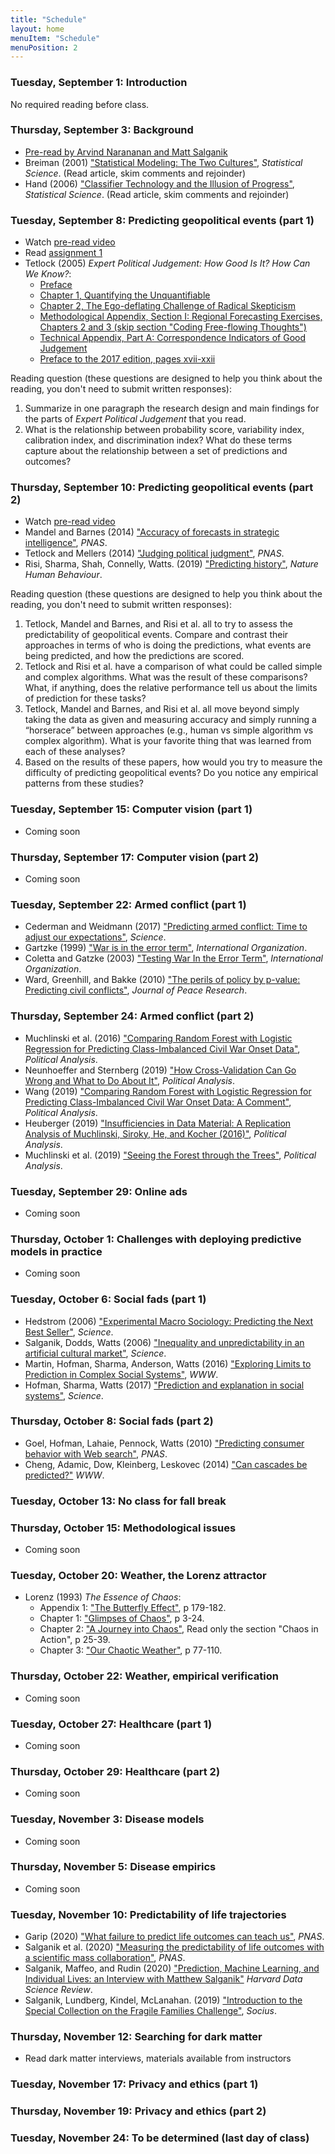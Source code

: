 ```yaml
---
title: "Schedule"
layout: home
menuItem: "Schedule"
menuPosition: 2
---
```


### Tuesday, September 1: Introduction

No required reading before class.

### Thursday, September 3: Background

- [Pre-read by Arvind Narananan and Matt Salganik]( https://msalganik.github.io/cos597E-soc555_f2020/class-materials/2020-09-03-background/limits-to-prediction-pre-read.pdf) <img src="https://msalganik.github.io/cos597E-soc555_f2020/images/open.png" style="display: inline; height: 14px;" />
- Breiman (2001) ["Statistical Modeling: The Two Cultures"](https://projecteuclid.org/euclid.ss/1009213726), _Statistical Science_. (Read article, skim comments and rejoinder) <img src="https://msalganik.github.io/cos597E-soc555_f2020/images/open.png" style="display: inline; height: 14px;" />
- Hand (2006) ["Classifier Technology and the Illusion of Progress"](https://projecteuclid.org/euclid.ss/1149600839), _Statistical Science_. (Read article, skim comments and rejoinder) <img src="https://msalganik.github.io/cos597E-soc555_f2020/images/open.png" style="display: inline; height: 14px;" />

### Tuesday, September 8: Predicting geopolitical events (part 1)

- Watch [pre-read video](https://youtu.be/BSm_sPnI8DI) <img src="https://msalganik.github.io/cos597E-soc555_f2020/images/open.png" style="display: inline; height: 14px;" />
- Read [assignment 1](https://msalganik.github.io/cos597E-soc555_f2020/assignments.html#assignment-1-forecasts-of-the-2020-us-election) <img src="https://msalganik.github.io/cos597E-soc555_f2020/images/open.png" style="display: inline; height: 14px;" />
- Tetlock (2005) _Expert Political Judgement: How Good Is It? How Can We Know?_:
  - [Preface](https://www.jstor.org/stable/j.ctt7spbt.4) <img src="https://msalganik.github.io/cos597E-soc555_f2020/images/closed.png" style="display: inline; height: 14px;" />
  - [Chapter 1, Quantifying the Unquantifiable](https://www.jstor.org/stable/j.ctt7spbt.5) <img src="https://msalganik.github.io/cos597E-soc555_f2020/images/closed.png" style="display: inline; height: 14px;" />
  - [Chapter 2, The Ego-deflating Challenge of Radical Skepticism](https://www.jstor.org/stable/j.ctt7spbt.6) <img src="https://msalganik.github.io/cos597E-soc555_f2020/images/closed.png" style="display: inline; height: 14px;" />
  - [Methodological Appendix, Section I: Regional Forecasting Exercises, Chapters 2 and 3 (skip section "Coding Free-flowing Thoughts")](https://www.jstor.org/stable/j.ctt7spbt.13) <img src="https://msalganik.github.io/cos597E-soc555_f2020/images/closed.png" style="display: inline; height: 14px;" />
  - [Technical Appendix, Part A: Correspondence Indicators of Good Judgement](https://www.jstor.org/stable/j.ctt7spbt.14) <img src="https://msalganik.github.io/cos597E-soc555_f2020/images/closed.png" style="display: inline; height: 14px;" />
  - [Preface to the 2017 edition, pages xvii-xxii](https://www.jstor.org/stable/j.ctt1pk86s8.5) <img src="https://msalganik.github.io/cos597E-soc555_f2020/images/closed.png" style="display: inline; height: 14px;" />

Reading question (these questions are designed to help you think about the reading, you don't need to submit written responses):
1. Summarize in one paragraph the research design and main findings for the parts of _Expert Political Judgement_ that you read.
2. What is the relationship between probability score, variability index, calibration index, and discrimination index? What do these terms capture about the relationship between a set of predictions and outcomes?

### Thursday, September 10: Predicting geopolitical events (part 2)

- Watch [pre-read video](https://youtu.be/wMeXVE4Mdzk) <img src="https://msalganik.github.io/cos597E-soc555_f2020/images/open.png" style="display: inline; height: 14px;" />
- Mandel and Barnes (2014) ["Accuracy of forecasts in strategic intelligence"](https://doi.org/10.1073/pnas.1406138111), _PNAS_. <img src="https://msalganik.github.io/cos597E-soc555_f2020/images/closed.png" style="display: inline; height: 14px;" />
- Tetlock and Mellers (2014) ["Judging political judgment"](https://www.pnas.org/content/111/32/11574), _PNAS_. <img src="https://msalganik.github.io/cos597E-soc555_f2020/images/closed.png" style="display: inline; height: 14px;" />
- Risi, Sharma, Shah, Connelly, Watts. (2019) ["Predicting history"](https://doi.org/10.1038/s41562-019-0620-8), _Nature Human Behaviour_. <img src="https://msalganik.github.io/cos597E-soc555_f2020/images/closed.png" style="display: inline; height: 14px;" />

Reading question (these questions are designed to help you think about the reading, you don't need to submit written responses):
1. Tetlock, Mandel and Barnes, and Risi et al. all to try to assess the predictability of geopolitical events. Compare and contrast their approaches in terms of who is doing the predictions, what events are being predicted, and how the predictions are scored.
2. Tetlock and Risi et al. have a comparison of what could be called simple and complex algorithms. What was the result of these comparisons?  What, if anything, does the relative performance tell us about the limits of prediction for these tasks?
3. Tetlock, Mandel and Barnes, and Risi et al. all move beyond simply taking the data as given and measuring accuracy and simply running a “horserace” between approaches (e.g., human vs simple algorithm vs complex algorithm). What is your favorite thing that was learned from each of these analyses?  
4. Based on the results of these papers, how would you try to measure the difficulty of predicting geopolitical events? Do you notice any empirical patterns from these studies?

### Tuesday, September 15: Computer vision (part 1)

- Coming soon

### Thursday, September 17: Computer vision (part 2)

- Coming soon

### Tuesday, September 22: Armed conflict (part 1)

- Cederman and Weidmann (2017) ["Predicting armed conflict: Time to adjust our expectations"](https://dx.doi.org/10.1126/science.aal4483), _Science_.
- Gartzke (1999) ["War is in the error term"](https://www.cambridge.org/core/journals/international-organization/article/war-is-in-the-error-term/45964C242DA8AFD93AFD2B1750FAF4D0), _International Organization_.
- Coletta and Gatzke (2003) ["Testing War In the Error Term"](https://doi.org/10.1017/S0020818303572083), _International Organization_.
- Ward, Greenhill, and Bakke (2010) ["The perils of policy by p-value: Predicting civil conflicts"](https://doi.org/10.1177/0022343309356491), _Journal of Peace Research_.

### Thursday, September 24: Armed conflict (part 2)

- Muchlinski et al. (2016) ["Comparing Random Forest with Logistic Regression for Predicting Class-Imbalanced Civil War Onset Data"](https://doi.org/10.1093/pan/mpv024), _Political Analysis_.
- Neunhoeffer and Sternberg (2019) ["How Cross-Validation Can Go Wrong and What to Do About It"](https://doi.org/10.1017/pan.2018.39), _Political Analysis_.
- Wang (2019) ["Comparing Random Forest with Logistic Regression for Predicting Class-Imbalanced Civil War Onset Data: A Comment"](https://doi.org/10.1017/pan.2018.40), _Political Analysis_.
- Heuberger (2019) ["Insufficiencies in Data Material: A Replication Analysis of Muchlinski, Siroky, He, and Kocher (2016)"](https://doi.org/10.1017/pan.2018.43), _Political Analysis_.
- Muchlinski et al. (2019) ["Seeing the Forest through the Trees"](https://doi.org/10.1017/pan.2018.45), _Political Analysis_.

### Tuesday, September 29: Online ads

- Coming soon

### Thursday, October 1: Challenges with deploying predictive models in practice

- Coming soon

### Tuesday, October 6: Social fads (part 1)

- Hedstrom (2006) ["Experimental Macro Sociology: Predicting the Next Best Seller"](http://dx.doi.org/10.1126/science.1124707), _Science_.
- Salganik, Dodds, Watts (2006) ["Inequality and unpredictability in an artificial cultural market"](https://dx.doi.org/10.1126/science.1121066), _Science_.
- Martin, Hofman, Sharma, Anderson, Watts (2016) ["Exploring Limits to Prediction in Complex Social Systems"](https://arxiv.org/abs/1602.01013), _WWW_.
- Hofman, Sharma, Watts (2017) ["Prediction and explanation in social systems"](https://dx.doi.org/10.1126/science.aal3856), _Science_.

### Thursday, October 8: Social fads (part 2)

- Goel, Hofman, Lahaie, Pennock, Watts (2010) ["Predicting consumer behavior with Web search"](https://doi.org/10.1073/pnas.1005962107), _PNAS_.
- Cheng, Adamic, Dow, Kleinberg, Leskovec (2014) ["Can cascades be predicted?"](https://doi.org/10.1145/2566486.2567997) _WWW_.

### Tuesday, October 13: No class for fall break

### Thursday, October 15: Methodological issues

- Coming soon

### Tuesday, October 20: Weather, the Lorenz attractor

- Lorenz (1993) _The Essence of Chaos_:
  - Appendix 1: ["The Butterfly Effect"](https://doi-org.ezproxy.princeton.edu/10.1201/9781482288988), p 179-182.
  - Chapter 1: ["Glimpses of Chaos"](https://doi-org.ezproxy.princeton.edu/10.1201/9781482288988), p 3-24.
  - Chapter 2: ["A Journey into Chaos"](https://doi-org.ezproxy.princeton.edu/10.1201/9781482288988), Read only the section "Chaos in Action", p 25-39.
  - Chapter 3: ["Our Chaotic Weather"](https://doi-org.ezproxy.princeton.edu/10.1201/9781482288988), p 77-110.

### Thursday, October 22: Weather, empirical verification

- Coming soon

### Tuesday, October 27: Healthcare (part 1)

- Coming soon

### Thursday, October 29: Healthcare (part 2)

- Coming soon

### Tuesday, November 3: Disease models

- Coming soon

### Thursday, November 5: Disease empirics

- Coming soon

### Tuesday, November 10: Predictability of life trajectories

- Garip (2020) ["What failure to predict life outcomes can teach us"](https://doi.org/10.1073/pnas.2003390117), _PNAS_.
- Salganik et al. (2020) ["Measuring the predictability of life outcomes with a scientific mass collaboration"](https://doi.org/10.1073/pnas.1915006117), _PNAS_.
- Salganik, Maffeo, and Rudin (2020) ["Prediction, Machine Learning, and Individual Lives: an Interview with Matthew Salganik"](https://doi.org/10.1162/99608f92.eecdfa4e) _Harvard Data Science Review_.
- Salganik, Lundberg, Kindel, McLanahan. (2019) ["Introduction to the Special Collection on the Fragile Families Challenge"](https://doi.org/10.1177/2378023119871580), _Socius_.

### Thursday, November 12: Searching for dark matter

- Read dark matter interviews, materials available from instructors

### Tuesday, November 17: Privacy and ethics (part 1)

### Thursday, November 19: Privacy and ethics (part 2)

### Tuesday, November 24: To be determined (last day of class)
